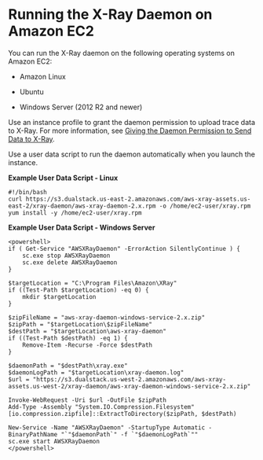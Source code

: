 # Running the X\-Ray Daemon on Amazon EC2<a name="xray-daemon-ec2"></a>

You can run the X\-Ray daemon on the following operating systems on Amazon EC2:

+ Amazon Linux

+ Ubuntu

+ Windows Server \(2012 R2 and newer\)

Use an instance profile to grant the daemon permission to upload trace data to X\-Ray\. For more information, see [Giving the Daemon Permission to Send Data to X\-Ray](xray-daemon.md#xray-daemon-permissions)\.

Use a user data script to run the daemon automatically when you launch the instance\.

**Example User Data Script \- Linux**  

```
#!/bin/bash
curl https://s3.dualstack.us-east-2.amazonaws.com/aws-xray-assets.us-east-2/xray-daemon/aws-xray-daemon-2.x.rpm -o /home/ec2-user/xray.rpm
yum install -y /home/ec2-user/xray.rpm
```

**Example User Data Script \- Windows Server**  

```
<powershell>
if ( Get-Service "AWSXRayDaemon" -ErrorAction SilentlyContinue ) {
    sc.exe stop AWSXRayDaemon
    sc.exe delete AWSXRayDaemon
}

$targetLocation = "C:\Program Files\Amazon\XRay"
if ((Test-Path $targetLocation) -eq 0) {
    mkdir $targetLocation
}

$zipFileName = "aws-xray-daemon-windows-service-2.x.zip"
$zipPath = "$targetLocation\$zipFileName"
$destPath = "$targetLocation\aws-xray-daemon"
if ((Test-Path $destPath) -eq 1) {
    Remove-Item -Recurse -Force $destPath
}

$daemonPath = "$destPath\xray.exe"
$daemonLogPath = "$targetLocation\xray-daemon.log"
$url = "https://s3.dualstack.us-west-2.amazonaws.com/aws-xray-assets.us-west-2/xray-daemon/aws-xray-daemon-windows-service-2.x.zip"

Invoke-WebRequest -Uri $url -OutFile $zipPath
Add-Type -Assembly "System.IO.Compression.Filesystem"
[io.compression.zipfile]::ExtractToDirectory($zipPath, $destPath)

New-Service -Name "AWSXRayDaemon" -StartupType Automatic -BinaryPathName "`"$daemonPath`" -f `"$daemonLogPath`""
sc.exe start AWSXRayDaemon
</powershell>
```